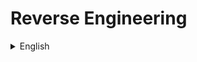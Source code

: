 # Reverse Engineering

<details>
  <summary>English</summary>
  
  ### Materials
- [Reverse Engineering - Wikipedia](https://en.wikipedia.org/wiki/Reverse_engineering)
- [Reddit](https://www.reddit.com/r/ReverseEngineering/)
- [Beginners RE](https://beginners.re/)
- [RE Lecture](https://www.cs.tau.ac.il/~tromer/courses/infosec11/lecture9.pdf)
- [Road to RE](https://medium.com/secjuice/the-road-to-reverse-engineering-malware-7c0bc1bda9d2)
- [RE using Radare2](https://medium.com/@jacob16682/reverse-engineering-using-radare2-588775ea38d5)
- [Reversing with IDA](https://jlospinoso.github.io/developing/software/software%20engineering/reverse%20engineering/assembly/2015/03/06/reversing-with-ida.html)
- [Reversing a multi stage binary](https://0x00sec.org/t/tutorial-reversing-a-multi-stage-binary-step-by-step/2692)
- [RE Instruments File Format](http://jamie-wong.com/post/reverse-engineering-instruments-file-format/)
- [How to crack a Binary File](http://www.iwriteiam.nl/Ha_HTCABFF.html)
- [Awesome RE](https://github.com/tylerha97/awesome-reversing)
- [RE Linux ELF](http://repository.root-me.org/Reverse%20Engineering/x86/Unix/EN%20-%20Reverse%20engineering%20Linux%20ELF%20binaries%20on%20the%20x86%20platform.pdf)
- [RE Resources](https://github.com/wtsxDev/reverse-engineering)
- [Reversing ARM](http://zygosec.com/post1.html)
- [Primer to RE](https://puri.sm/posts/primer-to-reverse-engineering/)
- [Reverse Engineering Resources](https://pewpewthespells.com/re.html)
- [RE Linux x86](http://repository.root-me.org/Reverse%20Engineering/x86/Unix/EN%20-%20Reverse%20engineering%20linux%20x86%20binaries.pdf)
- [How to Learn RE](https://gynvael.coldwind.pl/?id=664)
- [Secrets of RE](https://www.foo.be/cours/dess-20122013/b/Eldad_Eilam-Reversing__Secrets_of_Reverse_Engineering-Wiley(2005).pdf)
- [x86 Assembly for RE](https://sensepost.com/blogstatic/2014/01/SensePost_crash_course_in_x86_assembly-.pdf)
- [X86 Disassembly](https://en.wikibooks.org/wiki/X86_Disassembly)
- [Radare2 Intro](https://sushant94.me/2015/05/31/Introduction_to_radare2/)
- [A Journey into Radare2](https://www.megabeets.net/a-journey-into-radare-2-part-1/)
- [Disassembling with Radare2](https://www.linuxdays.cz/2017/video/Tomas_Antecky-Disassembling_with_radare2.pdf)
- [RE using Linux GDB](https://medium.com/@rickharris_dev/reverse-engineering-using-linux-gdb-a99611ab2d32)
- [RE in Computer Applications](https://www.t-gr.com/fotis/books/re.pdf)
- [Reversing Basics](https://www.exploit-db.com/docs/english/16981-reversing-basics---a-practical-approach-%5Btutorial%5D.pdf)
- [Useful commands](https://exitno.de/reversing/)
- [Radare2 Tutorials](https://github.com/ifding/radare2-tutorial)
- [Understand What a Linux Binary is Doing](https://unix.stackexchange.com/questions/418354/understanding-what-a-linux-binary-is-doing)
- [Pwn Tools Tutorial](https://github.com/Gallopsled/pwntools-tutorial)
- [Intro to RE](https://www.youtube.com/watch?v=byK0tXH5axQ&amp;list=PL416CEDF4A931DB0D)
- [RE and Exploit Dev](https://www.youtube.com/watch?v=8V4mFJIdjhQ&amp;list=PLtNErhYMkHnHbpmZBw_IC207wh5oLtw_F)
- [John Hammond](https://www.youtube.com/watch?v=xnGNStPg4GI&amp;list=PL1H1sBF1VAKXYkYf20zni60THPxkbSC8i)
- [Reversing for Newbies](https://www.youtube.com/watch?v=wqzZB31zDSs&amp;list=PLcFUp5WYCxVYeR7AgsmjzGW6PjamaY6JO)
- [Reverse Engineering Basics](https://www.youtube.com/watch?v=a2EkORFcSZo)
</details>
